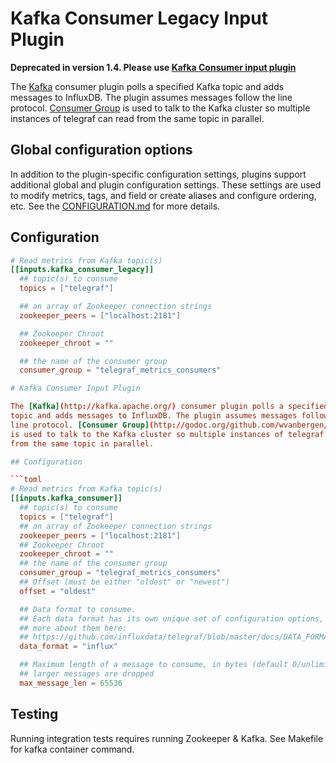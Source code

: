 # Kafka Consumer Legacy Input Plugin

**Deprecated in version 1.4. Please use [Kafka Consumer input plugin][]**

The [Kafka](http://kafka.apache.org/) consumer plugin polls a specified Kafka
topic and adds messages to InfluxDB. The plugin assumes messages follow the line
protocol. [Consumer Group][1] is used to talk to the Kafka cluster so multiple
instances of telegraf can read from the same topic in parallel.

[1]: http://godoc.org/github.com/wvanbergen/kafka/consumergroup

## Global configuration options <!-- @/docs/includes/plugin_config.md -->

In addition to the plugin-specific configuration settings, plugins support
additional global and plugin configuration settings. These settings are used to
modify metrics, tags, and field or create aliases and configure ordering, etc.
See the [CONFIGURATION.md][CONFIGURATION.md] for more details.

[CONFIGURATION.md]: ../../../docs/CONFIGURATION.md

## Configuration

```toml @sample.conf
# Read metrics from Kafka topic(s)
[[inputs.kafka_consumer_legacy]]
  ## topic(s) to consume
  topics = ["telegraf"]

  ## an array of Zookeeper connection strings
  zookeeper_peers = ["localhost:2181"]

  ## Zookeeper Chroot
  zookeeper_chroot = ""

  ## the name of the consumer group
  consumer_group = "telegraf_metrics_consumers"

# Kafka Consumer Input Plugin

The [Kafka](http://kafka.apache.org/) consumer plugin polls a specified Kafka
topic and adds messages to InfluxDB. The plugin assumes messages follow the
line protocol. [Consumer Group](http://godoc.org/github.com/wvanbergen/kafka/consumergroup)
is used to talk to the Kafka cluster so multiple instances of telegraf can read
from the same topic in parallel.

## Configuration

```toml
# Read metrics from Kafka topic(s)
[[inputs.kafka_consumer]]
  ## topic(s) to consume
  topics = ["telegraf"]
  ## an array of Zookeeper connection strings
  zookeeper_peers = ["localhost:2181"]
  ## Zookeeper Chroot
  zookeeper_chroot = ""
  ## the name of the consumer group
  consumer_group = "telegraf_metrics_consumers"
  ## Offset (must be either "oldest" or "newest")
  offset = "oldest"

  ## Data format to consume.
  ## Each data format has its own unique set of configuration options, read
  ## more about them here:
  ## https://github.com/influxdata/telegraf/blob/master/docs/DATA_FORMATS_INPUT.md
  data_format = "influx"

  ## Maximum length of a message to consume, in bytes (default 0/unlimited);
  ## larger messages are dropped
  max_message_len = 65536
```

## Testing

Running integration tests requires running Zookeeper & Kafka. See Makefile
for kafka container command.

[Kafka Consumer input plugin]: ../kafka_consumer/README.md
